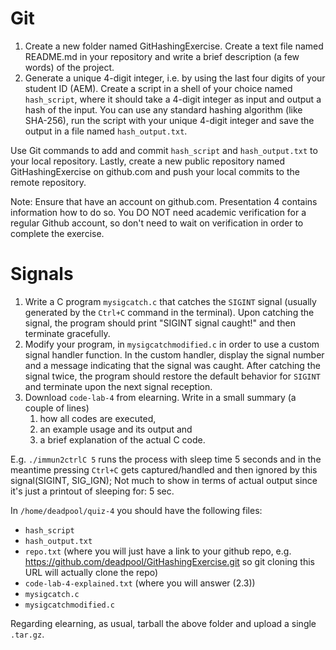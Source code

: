 # Git

1. Create a new folder named GitHashingExercise. Create a text file named README.md in your repository and write a brief description (a few words) of the project.
1. Generate a unique 4-digit integer, i.e. by using the last four digits of your student ID (AEM). Create a script in a shell of your choice named `hash_script`, where it should take a 4-digit integer as input and output a hash of the input. You can use any standard hashing algorithm (like SHA-256), run the script with your unique 4-digit integer and save the output in a file named `hash_output.txt`.

Use Git commands to add and commit `hash_script` and `hash_output.txt` to your local repository. Lastly, create a new public repository named GitHashingExercise on github.com and push your local commits to the remote repository.

Note: Ensure that have an account on github.com. Presentation 4 contains information how to do so. You DO NOT need academic verification for a regular Github account, so don't need to wait on verification in order to complete the exercise.

# Signals

1. Write a C program `mysigcatch.c` that catches the `SIGINT` signal (usually generated by the `Ctrl+C` command in the terminal). Upon catching the signal, the program should print "SIGINT signal caught!" and then terminate gracefully.
1. Modify your program, in `mysigcatchmodified.c` in order to use a custom signal handler function. In the custom handler, display the signal number and a message indicating that the signal was caught. After catching the signal twice, the program should restore the default behavior for `SIGINT` and terminate upon the next signal reception.
1. Download `code-lab-4` from elearning. Write in a small summary (a couple of lines)
	1. how all codes are executed,
	2. an example usage and its output and
	3. a brief explanation of the actual C code.

E.g. `./immun2ctrlC 5` runs the process with sleep time 5 seconds and in the meantime pressing `Ctrl+C` gets captured/handled and then ignored by this signal(SIGINT, SIG_IGN); Not much to show in terms of actual output since it's just a printout of sleeping for: 5 sec.

In `/home/deadpool/quiz-4` you should have the following files:
- `hash_script`
- `hash_output.txt`
- `repo.txt` (where you will just have a link to your github repo, e.g. https://github.com/deadpool/GitHashingExercise.git so git cloning this URL will actually clone the repo)
- `code-lab-4-explained.txt` (where you will answer (2.3))
- `mysigcatch.c`
- `mysigcatchmodified.c`

Regarding elearning, as usual, tarball the above folder and upload a single `.tar.gz`.